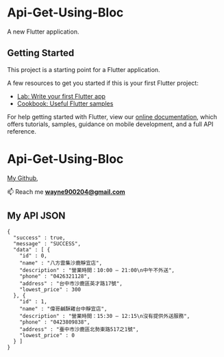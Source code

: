 # Api-Get-Using-Bloc

A new Flutter application.

## Getting Started

This project is a starting point for a Flutter application.

A few resources to get you started if this is your first Flutter project:

- [Lab: Write your first Flutter app](https://flutter.dev/docs/get-started/codelab)
- [Cookbook: Useful Flutter samples](https://flutter.dev/docs/cookbook)

For help getting started with Flutter, view our
[online documentation](https://flutter.dev/docs), which offers tutorials,
samples, guidance on mobile development, and a full API reference.
# Api-Get-Using-Bloc

[My Github](https://github.com/wayne900204),

📫  Reach me  **wayne900204@gmail.com**

## My API JSON
```
{
  "success" : true,
  "message" : "SUCCESS",
  "data" : [ {
    "id" : 0,
    "name" : "八方雲集沙鹿靜宜店",
    "description" : "營業時間：10:00 – 21:00\n中午不外送",
    "phone" : "0426321128",
    "address" : "台中市沙鹿區英才路17號",
    "lowest_price" : 300
  }, {
    "id" : 1,
    "name" : "偉哥鹹酥雞台中靜宜店",
    "description" : "營業時間：15:30 – 12:15\n沒有提供外送服務",
    "phone" : "0423809838",
    "address" : "臺中市沙鹿區北勢東路517之1號",
    "lowest_price" : 0
  } ]
}
```
